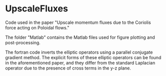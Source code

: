 # UpscaleFluxes

Code used in the paper "Upscale momentum fluxes due to the Coriolis force acting on  Poloidal flows."

The folder "Matlab" contains the Matlab files used for figure plotting and post-processing.

The fortran code inverts the elliptic operators using a parallel conjugate gradient method.  The explicit forms of these elliptic operators can be found in the aforementioned paper, and they differ from the standard Laplacian operator due to the presence of cross terms in the y-z plane. 
